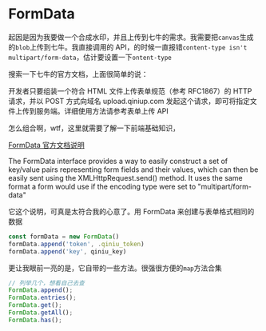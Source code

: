 # FormData

起因是因为我要做一个合成水印，并且上传到七牛的需求。我需要把`canvas`生成的`blob`上传到七牛。我直接调用的 API，的时候一直报错`content-type isn't multipart/form-data`，估计要设置一下`ontent-type`

搜索一下七牛的官方文档，上面很简单的说：

开发者只要组装一个符合 HTML 文件上传表单规范（参考 RFC1867）的 HTTP 请求，并以 POST 方式向域名 upload.qiniup.com 发起这个请求，即可将指定文件上传到服务端。详细使用方法请参考表单上传 API

怎么组合啊，wtf，这里就需要了解一下前端基础知识，

[FormData 官方文档说明](https://developer.mozilla.org/en-US/docs/Web/API/FormData)

The FormData interface provides a way to easily construct a set of key/value pairs representing form fields and their values, which can then be easily sent using the XMLHttpRequest.send() method. It uses the same format a form would use if the encoding type were set to "multipart/form-data"

它这个说明，可真是太符合我的心意了。用 FormData 来创建与表单格式相同的数据

```js
const formData = new FormData()
formData.append('token', .qiniu_token)
formData.append('key', qiniu_key)
```

更让我眼前一亮的是，它自带的一些方法。很强很方便的`map`方法合集

```js
// 列举几个，想看自己去查
FormData.append();
FormData.entries();
FormData.get();
FormData.getAll();
FormData.has();
```
